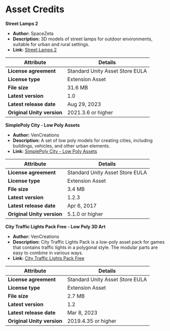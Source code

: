 Asset Credits
============

**Street Lamps 2**  
   - **Author:** SpaceZeta  
   - **Description:** 3D models of street lamps for outdoor environments, suitable for urban and rural settings.  
   - **Link:** [Street Lamps 2](https://assetstore.unity.com/packages/3d/props/exterior/street-lamps-2-260395)  

| **Attribute**            | **Details**                        |
|--------------------------|------------------------------------|
| **License agreement**    | Standard Unity Asset Store EULA    |
| **License type**         | Extension Asset                    |
| **File size**            | 31.6 MB                            |
| **Latest version**       | 1.0                                |
| **Latest release date**  | Aug 29, 2023                       |
| **Original Unity version**| 2021.3.6 or higher                |


**SimplePoly City - Low Poly Assets**  
   - **Author:** VenCreations 
   - **Description:** A set of low poly models for creating cities, including buildings, vehicles, and other urban elements.  
   - **Link:** [SimplePoly City - Low Poly Assets](https://assetstore.unity.com/packages/3d/environments/simplepoly-city-low-poly-assets-58899)  

| **Attribute**            | **Details**                        |
|--------------------------|------------------------------------|
| **License agreement**    | Standard Unity Asset Store EULA    |
| **License type**         | Extension Asset                    |
| **File size**            | 3.4 MB                             |
| **Latest version**       | 1.2.3                              |
| **Latest release date**  | Apr 6, 2017                        |
| **Original Unity version**| 5.1.0 or higher                   |

**City Traffic Lights Pack Free - Low Poly 3D Art**  
   - **Author:** VenCreations
   - **Description:** City Traffic Lights Pack is a low-poly asset pack for games that contains traffic lights in a polygonal style. The modular parts are easy to combine in various ways.
   - **Link:** [City Traffic Lights Pack Free](https://assetstore.unity.com/packages/3d/environments/urban/city-traffic-lights-pack-free-low-poly-3d-art-154053)  

| **Attribute**            | **Details**                        |
|--------------------------|------------------------------------|
| **License agreement**    | Standard Unity Asset Store EULA    |
| **License type**         | Extension Asset                    |
| **File size**            | 2.7 MB                             |
| **Latest version**       | 1.2                                |
| **Latest release date**  | Mar 8, 2023                        |
| **Original Unity version**| 2019.4.35 or higher               |
